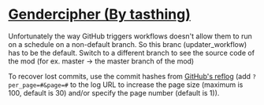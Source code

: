 # [Gendercipher (By tasthing)](https://github.com/tasthing/Gendercipher)

Unfortunately the way GitHub triggers workflows doesn't allow them to run on a schedule on a non-default branch. So this branc (updater_workflow) has to be the default. Switch to a different branch to see the source code of the mod (for ex. master -> the master branch of the mod)

To recover lost commits, use the commit hashes from [GitHub's reflog](https://api.github.com/repos/KtaneModules/Gendercipher-tasthing/events) (add `?per_page=#&page=#` to the log URL to increase the page size (maximum is 100, default is 30) and/or specify the page number (default is 1)).

